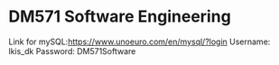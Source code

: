 # DM571 Software Engineering

Link for mySQL:https://www.unoeuro.com/en/mysql/?login
Username: lkis_dk
Password: DM571Software
